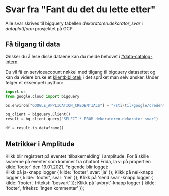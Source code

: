 # Svar fra "Fant du det du lette etter"
Alle svar skrives til bigquery tabellen _dekoratoren.dekorator_svar_ i _dataplattform_ prosjektet på GCP.

## Få tilgang til data
Ønsker du å lese disse dataene kan du melde behovet i [#data-catalog-intern](https://nav-it.slack.com/archives/CQ9SV9DNE).


Du vil få en serviceaccount nøkkel med tilgang til bigquery datasettet og kan da videre bruke
et [klientbibliotek](https://cloud.google.com/bigquery/docs/reference/libraries) i det språket man selv ønsker.
Under følger et eksempel i python:
````python
import os
from google.cloud import bigquery

os.environ["GOOGLE_APPLICATION_CREDENTIALS"] = "/sti/til/google/credentials.json"

bq_client = bigquery.Client()
result = bq_client.query("SELECT * FROM dekoratoren.dekorator_svar")

df = result.to_dataframe()
````

## Metrikker i Amplitude
Klikk blir registrert på eventet 'tilbakemelding' i amplitude.
For å skille svarerne på eventer som kommer fra chatbot Frida, la vi på propertien kilde:'footer' den 19.01.2021.
Følgende blir logget:   
Klikk på ja-knapp logger { kilde: 'footer', svar: 'ja' });
Klikk på nei-knapp logger { kilde: 'footer', svar: 'nei' });
Klikk på 'send svar'-knapp logger { kilde: 'footer', fritekst: 'besvart' });
Klikk på 'avbryt'-knapp logger { kilde: 'footer', fritekst: 'ingen kommentar' });
   

